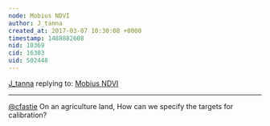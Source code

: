 ```yaml
---
node: Mobius NDVI
author: J_tanna
created_at: 2017-03-07 10:30:08 +0000
timestamp: 1488882608
nid: 10369
cid: 16303
uid: 502448
---
```




[J_tanna](../profile/J_tanna) replying to: [Mobius NDVI](../notes/cfastie/04-26-2014/mobius-ndvi)

----
[@cfastie](/profile/cfastie) 
On an agriculture land, How can we specify the targets for calibration?   